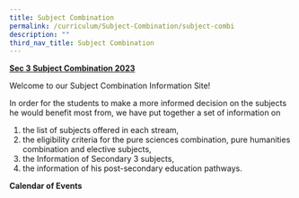 ```yaml
---
title: Subject Combination
permalink: /curriculum/Subject-Combination/subject-combi
description: ""
third_nav_title: Subject Combination
---
```

<strong><u>Sec 3 Subject Combination 2023</u></strong>

Welcome to our Subject Combination Information Site!

In order for the students to make a more informed decision on the subjects he would benefit most from, we have put together a set of information on 

1) the list of subjects offered in each stream, 
2) the eligibility criteria for the pure sciences combination, pure humanities combination and elective subjects,
3) the Information of Secondary 3 subjects,
4) the information of his post-secondary education pathways.

**Calendar of Events**
